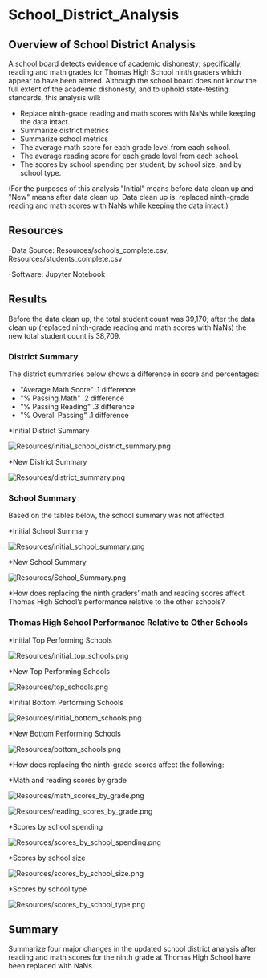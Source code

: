 # School_District_Analysis

## Overview of School District Analysis
A school board detects evidence of academic dishonesty; specifically, reading and math grades for Thomas High School ninth graders which appear to have been altered. Although the school board does not know the full extent of the academic dishonesty, and to uphold state-testing standards, this analysis will:

 * Replace ninth-grade reading and math scores with NaNs while keeping the data intact.
 * Summarize district metrics
 * Summarize school metrics
 * The average math score for each grade level from each school.
 * The average reading score for each grade level from each school.
 * The scores by school spending per student, by school size, and by school type.
 
 (For the purposes of this analysis "Initial" means before data clean up and "New" means after data clean up. Data clean up is: replaced ninth-grade reading and math scores with NaNs while keeping the data intact.)


## Resources
-Data Source: Resources/schools_complete.csv, Resources/students_complete.csv

-Software: Jupyter Notebook

## Results 
Before the data clean up, the total student count was 39,170; after the data clean up (replaced ninth-grade reading and math scores with NaNs) the new total student count is 38,709. 

### District Summary 
The district summaries below shows a difference in score and percentages:
 * "Average Math Score" .1 difference 
 * "% Passing Math" .2 difference 
 * "% Passing Reading" .3 difference 
 * "% Overall Passing" .1 difference 
 
*Initial District Summary 

![Resources/initial_school_district_summary.png](Resources/initial_school_district_summary.png) 

*New District Summary

![Resources/district_summary.png](Resources/district_summary.png) 


### School Summary 
Based on the tables below, the school summary was not affected.

*Initial School Summary 

![Resources/initial_school_summary.png](Resources/initial_school_summary.png) 

*New School Summary

![Resources/School_Summary.png](Resources/School_Summary.png)

*How does replacing the ninth graders’ math and reading scores affect Thomas High School’s performance relative to the other schools?
### Thomas High School Performance Relative to Other Schools 


*Initial Top Performing Schools

![Resources/initial_top_schools.png](Resources/initial_top_schools.png)

*New Top Performing Schools

![Resources/top_schools.png](Resources/top_schools.png)

*Initial Bottom Performing Schools

![Resources/initial_bottom_schools.png](Resources/initial_bottom_schools.png) 

*New Bottom Performing Schools

![Resources/bottom_schools.png](Resources/bottom_schools.png)


*How does replacing the ninth-grade scores affect the following:

  *Math and reading scores by grade
  
  ![Resources/math_scores_by_grade.png](Resources/math_scores_by_grade.png)
  
  ![Resources/reading_scores_by_grade.png](Resources/reading_scores_by_grade.png)
  
  *Scores by school spending
  
  ![Resources/scores_by_school_spending.png](Resources/scores_by_school_spending.png)
  
  *Scores by school size
  
  ![Resources/scores_by_school_size.png](Resources/scores_by_school_size.png)
  
  *Scores by school type
  
  ![Resources/scores_by_school_type.png](Resources/scores_by_school_type.png)
  
## Summary 
Summarize four major changes in the updated school district analysis after reading and math scores for the ninth grade at Thomas High School have been replaced with NaNs.
